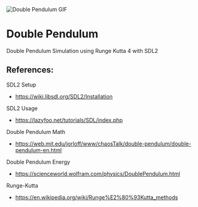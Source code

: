 ![Double Pendulum GIF](https://github.com/eugeneh1217/double-pendulum/blob/master/double_pendulum.gif)

# Double Pendulum
Double Pendulum Simulation using Runge Kutta 4 with SDL2

## References:
SDL2 Setup
- https://wiki.libsdl.org/SDL2/Installation

SDL2 Usage
- https://lazyfoo.net/tutorials/SDL/index.php

Double Pendulum Math
- https://web.mit.edu/jorloff/www/chaosTalk/double-pendulum/double-pendulum-en.html

Double Pendulum Energy
- https://scienceworld.wolfram.com/physics/DoublePendulum.html

Runge-Kutta
- https://en.wikipedia.org/wiki/Runge%E2%80%93Kutta_methods
